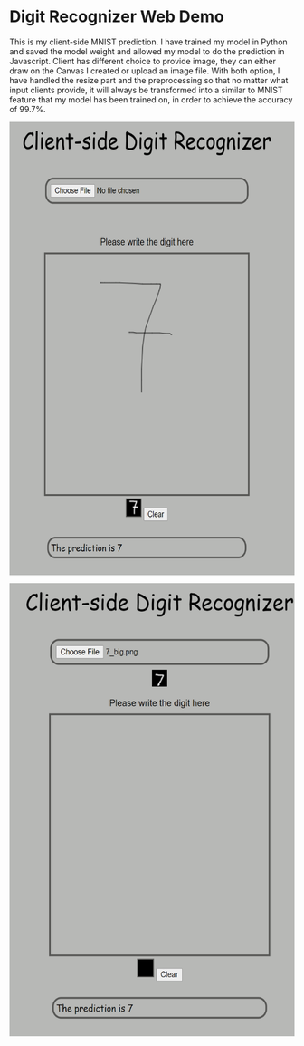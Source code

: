 # Digit Recognizer Web Demo 

This is my client-side MNIST prediction. I have trained my model in Python and saved the model weight and allowed my model to do the prediction in Javascript. Client has different choice to provide image, they can either draw on the Canvas I created or upload an image file. With both option, I have handled the resize part and the preprocessing so that no matter what input clients provide, it will always be transformed into a similar to MNIST feature that my model has been trained on, in order to achieve the accuracy of 99.7%. 

<img alt="A demo" src="demo1.PNG" style="height: 20vh; display: block; margin: 1em auto;">

<img alt="A demo" src="demo2.PNG" style="height: 20vh; display: block; margin: 1em auto;">
